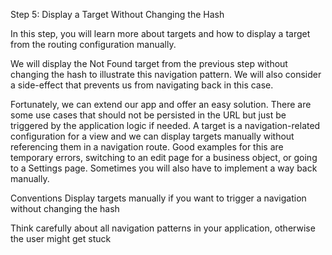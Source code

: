 Step 5: Display a Target Without Changing the Hash

In this step, you will learn more about targets and how to display a target from the routing configuration manually.

We will display the Not Found target from the previous step without changing the hash to illustrate this navigation pattern. We will also consider a side-effect that prevents us from navigating back in this case.

Fortunately, we can extend our app and offer an easy solution. There are some use cases that should not be persisted in the URL but just be triggered by the application logic if needed. A target is a navigation-related configuration for a view and we can display targets manually without referencing them in a navigation route. Good examples for this are temporary errors, switching to an edit page for a business object, or going to a Settings page. Sometimes you will also have to implement a way back manually.

Conventions
Display targets manually if you want to trigger a navigation without changing the hash

Think carefully about all navigation patterns in your application, otherwise the user might get stuck
